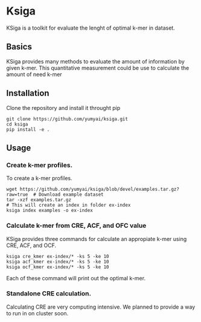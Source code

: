 # Ksiga
KSiga is a toolkit for evaluate the lenght of optimal k-mer in dataset.

## Basics
KSiga provides many methods to evaluate the amount of information by given k-mer.
This quantitative measurement could be use to calculate the amount of need k-mer

## Installation
Clone the repository and install it throught pip
```
git clone https://github.com/yumyai/ksiga.git
cd ksiga
pip install -e .
```

## Usage
### Create k-mer profiles.
To create a k-mer profiles.
```
wget https://github.com/yumyai/ksiga/blob/devel/examples.tar.gz?raw=true  # Download example dataset
tar -xzf examples.tar.gz
# This will create an index in folder ex-index
ksiga index examples -o ex-index
```

### Calculate k-mer from CRE, ACF, and OFC value
KSiga provides three commands for calculate an appropiate k-mer using CRE, ACF, and OCF.

```
ksiga cre_kmer ex-index/* -ks 5 -ke 10
ksiga acf_kmer ex-index/* -ks 5 -ke 10
ksiga ocf_kmer ex-index/* -ks 5 -ke 10
```

Each of these command will print out the optimal k-mer.

### Standalone CRE calculation.
Calculating CRE are very computing intensive. We planned to provide a way to run in on cluster soon.
